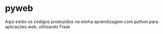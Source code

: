 # pyweb

Aqui estão os códigos produzidos na minha aprendizagem com python para
aplicações web, utilizando Flask
